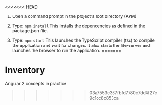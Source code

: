 <<<<<<< HEAD
1) Open a command prompt in the project's root directory (APM)

2) Type: `npm install`
    This installs the dependencies as defined in the package.json file.
    
3) Type: `npm start`
    This launches the TypeScript compiler (tsc) to compile the application and wait for changes. 
    It also starts the lite-server and launches the browser to run the application.
=======
# Inventory
Angular 2 concepts in practice 
>>>>>>> 03a7553c367fbfd7780c7dd4f27c9c1cc8c853ca
